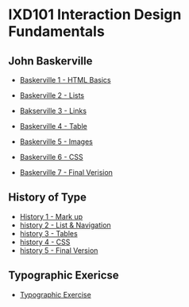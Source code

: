 IXD101 Interaction Design Fundamentals
======================================

John Baskerville
------------------
- [Baskerville 1 - HTML Basics](https://elliethompson.github.io/john_baskerville/johnbaskerville_version1.html)
- [Baskerville 2 - Lists](https://elliethompson.github.io/john_baskerville/johnbaskerville_version2.html)
- [Bakserville 3 - Links](https://elliethompson.github.io/john_baskerville/johnbaskerville_version3.html)
- [Baskerville 4 - Table](https://elliethompson.github.io/john_baskerville/johnbaskerville_version4.html)
- [Baskerville 5 - Images](https://elliethompson.github.io/john_baskerville/johnbaskerville_version5.html)
- [Baskerville 6 - CSS](https://elliethompson.github.io/john_baskerville/johnbaskerville_version6.html)

- [Baskerville 7 - Final Verision](https://elliethompson.github.io/john_baskerville/johnbaskerville_version7.html)



History of Type
---------------
- [History 1 - Mark up](https://elliethompson.github.io/john_baskerville/history%20of%20type.html)
- [history 2 - List & Navigation](https://elliethompson.github.io/john_baskerville/a%20brief%20history%20of%20type2.html)
- [history 3 - Tables](https://elliethompson.github.io/john_baskerville/a%20brief%20history%20of%20type3.html)
- [history 4 - CSS](https://elliethompson.github.io/john_baskerville/a%20brief%20history%20of%20type4.html)
- [history 5 - Final Version](https://github.com/elliethompson.io/john_baskerville/blob/gh-pages/a%20brief%20history%20of%20type5.html)

Typographic Exericse
--------------------
- [Typographic Exercise](https://elliethompson.github.io/john_baskerville/typographic_exercise.html)